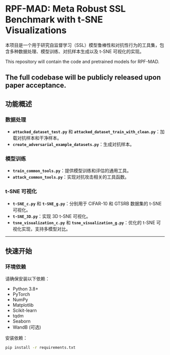 # RPF-MAD: Meta Robust SSL Benchmark with t-SNE Visualizations

本项目是一个用于研究自监督学习（SSL）模型鲁棒性和对抗性行为的工具集，包含多种数据处理、模型训练、对抗样本生成以及 t-SNE 可视化的实现。

This repository will contain the code and pretrained models for RPF-MAD.

The full codebase will be publicly released upon paper acceptance.
---

## 功能概述

### 数据处理
- **`attacked_dataset_test.py`** 和 **`attacked_dataset_train_with_clean.py`**：加载对抗样本和干净样本。
- **`create_adversarial_example_datasets.py`**：生成对抗样本。

### 模型训练
- **`train_common_tools.py`**：提供模型训练和评估的通用工具。
- **`attack_common_tools.py`**：实现对抗攻击相关的工具函数。

### t-SNE 可视化
- **`t-SNE_c.py`** 和 **`t-SNE_g.py`**：分别用于 CIFAR-10 和 GTSRB 数据集的 t-SNE 可视化。
- **`t-SNE_3D.py`**：实现 3D t-SNE 可视化。
- **`tsne_visualization_c.py`** 和 **`tsne_visualization_g.py`**：优化的 t-SNE 可视化实现，支持多模型对比。

---

## 快速开始

### 环境依赖
请确保安装以下依赖：
- Python 3.8+
- PyTorch
- NumPy
- Matplotlib
- Scikit-learn
- tqdm
- Seaborn
- WandB (可选)

安装依赖：
```bash
pip install -r requirements.txt
```
